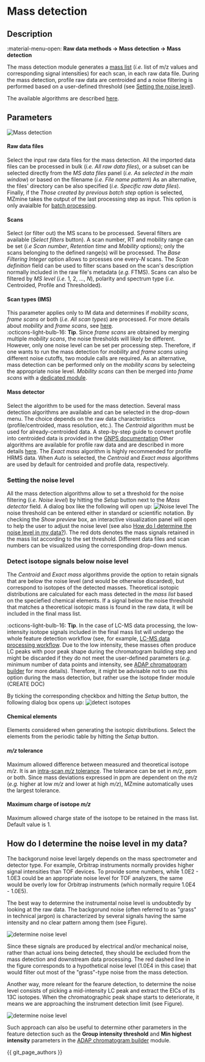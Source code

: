# **Mass detection**

## **Description**

:material-menu-open: **Raw data methods → Mass detection → Mass detection**

The mass detection module generates a [mass list](../../learners_corner/terminology/general-terminology.md#mass-list) (_i.e._ list of m/z values and corresponding signal intensities) for each scan, in each raw data file. During the mass detection, profile raw data are centroided and a noise filtering is performed based on a user-defined threshold (see [Setting the noise level](#setting-the-noise-level)).

The available algorithms are described [here](mass-detection-algorithms.md).

## **Parameters**

![Mass detection](mass_detection_main.png)

#### **Raw data files**

Select the input raw data files for the mass detection. All the imported data files can be processed in bulk (_i.e._ _All raw data files_), or a subset can be selected directly from the _MS data files_ panel (_i.e._ _As selected in the main window_) or based on the filename (_i.e._ _File name pattern_) As an alternative, the files' directory can be also specified (_i.e._ _Specific raw data files_). Finally, if the _Those created by previous batch step_ option is selected, MZmine takes the output of the last processing step as input. This option is only avaialble for [batch processing](../../getting_started/batch_processing.md).

#### **Scans**

Select (or filter out) the MS scans to be processed. Several filters are available (_Select filters_ button). A scan number, RT and mobility range can be set (_i.e_ _Scan number_, _Retention time_ and _Mobility_ options); only the scans belonging to the defined range(s) will be processed. The _Base Filtering Integer_ option allows to prcesses one every-_N_ scans. The _Scan definition_ field can be used to filter scans based on the scan's description normally included in the raw file's metadata (_e.g._ FTMS). Scans can also be filtered by _MS level_ (_i.e._ 1, 2, ..., _N_), polarity and spectrum type (_i.e._ Centroided, Profile and Thresholded).

#### **Scan types (IMS)**

This parameter applies only to IM data and determines if _mobility scans_, _frame scans_ or both (_i.e._ _All scan types_) are processed. For more details about _mobility_ and _frame scans_, see [here](../../learners_corner/terminology/ion-mobility-terminology.md#accumulations-mobility-scans-and-frames).<br>
:octicons-light-bulb-16: **Tip**. Since _frame scans_ are obtained by merging multiple _mobility scans_, the noise thresholds will likely be different. However, only one noise level can be set per processing step. Therefore, if one wants to run the mass detection for _mobility_ and _frame scans_ using different noise cutoffs, two module calls are required. As an alternative, mass detection can be performed only on the _mobility scans_ by selecteing the appropriate noise level. _Mobility scans_ can then be merged into _frame scans_ with a [dedicated module](../featdet_mobility_scan_merging/mobility-scan-merging.md).

#### **Mass detector**

Select the algorithm to be used for the mass detection. Several mass detection algorithms are available and can be selected in the drop-down menu. The choice depends on the raw data characteristics (profile/centroided, mass resolution, etc.). The _Centroid_ algorithm must be used for already-centroided data. A step-by-step guide to convert profile into centroided data is provided in the [GNPS documentation](https://ccms-ucsd.github.io/GNPSDocumentation/fileconversion/) Other algorithms are available for profile raw data and are described in more details [here](mass-detection-algorithms.md). The _Exact mass_ algorithm is highly recommended for profile HRMS data. When _Auto_ is selected, the _Centroid_ and _Exact mass_ algorithms are used by default for centroided and profile data, respectively.

### **Setting the noise level**

All the mass detection algorithms allow to set a threshold for the noise filtering (_i.e._ _Noise level_) by hitting the _Setup_ button next to the _Mass detector_ field. A dialog box like the following will open up:
![Noise level](noise_level.png)
The noise threshold can be entered either in standard or scientific notation. By checking the _Show preview_ box, an interactive visualization panel will open to help the user to adjust the noise level (see also [How do I determine the noise level in my data?](#how-do-i-determine-the-noise-level-in-my-data)). The red dots denotes the mass signals retained in the mass list according to the set threshold. Different data files and scan numbers can be visualized using the corresponding drop-down menus.

### **Detect isotope signals below noise level**

The _Centroid_ and _Exact mass_ algorithms provide the option to retain signals that are below the noise level (and would be otherwise discarded), but correspond to isotopes of the detected masses. Theoretical isotopic distributions are calculated for each mass detected in the _mass list_ based on the speciefied chemical elements. If a signal below the noise threshold that matches a theoretical isotopic mass is found in the raw data, it will be included in the final mass list.

:octicons-light-bulb-16: **Tip**. In the case of LC-MS data processing, the low-intensity isotope signals included in the final mass list will undergo the whole feature detection workflow (see, for example, [LC-MS data processing workflow](../../workflows/lcmsworkflow/lcms-workflow.md). Due to the low intensity, these masses often produce LC peaks with poor peak shape during the chromatogram building step and might be discarded if they do not meet the user-defined parameters (_e.g._ minimum number of data points and intensity, see [ADAP chromatogram builder](../lc-ms_featdet/featdet_adap_chromatogram_builder/adap-chromatogram-builder.md) for more details). Therefore, it might be advisable not to use this option during the mass detection, but rather use the Isotope finder module (CREATE DOC)

By ticking the corresponding checkbox and hitting the _Setup_ button, the following dialog box opens up:
![detect isotopes](isotopes_below_noise.png)

#### **Chemical elements**

Elements considered when generating the isotopic distributions. Select the elements from the periodic table by hitting the _Setup_ button.

#### **_m/z_ tolerance**

Maximum allowed difference between measured and theoretical isotope _m/z_. It is an [intra-scan _m/z_ tolerance](../../learners_corner/terminology/general-terminology.md#intra-and-inter-scan-tolerances). The tolerance can be set in _m/z_, ppm or both. Since mass deviations expressed in ppm are dependent on the _m/z_ (_e.g._ higher at low _m/z_ and lower at high _m/z_), MZmine automatically uses the largest tolerance.

#### **Maximum charge of isotope _m/z_**

Maximum allowed charge state of the isotope to be retained in the mass list. Default value is 1.

## **How do I determine the noise level in my data?**

The backgorund noise level largely depends on the mass spectrometer and detector type. For example, Orbitrap instruments normally provides higher signal intensities than TOF devices. To provide some numbers, while 1.0E2 - 1.0E3 could be an appropriate noise level for TOF analyzers, the same would be overly low for Orbitrap instruments (which normally require 1.0E4 - 1.0E5).

The best way to determine the instrumental noise level is undoubtedly by looking at the raw data. The backgorund noise (often referred to as "grass" in technical jargon) is characterized by several signals having the same intensity and no clear pattern among them (see Figure).

![determine noise level](determine_noise_level.png)

Since these signals are produced by electrical and/or mechanical noise, rather than actual ions being detected, they should be excluded from the mass detection and downstream data processing. The red dashed line in the figure corresponds to a hypothetical noise level (1.0E4 in this case) that would filter out most of the "grass"-type noise from the mass detection.

Another way, more releant for the fearure detection, to determine the noise level consists of picking a mid-intensity LC peak and extract the EICs of its 13C isotopes. When the chromatographic peak shape starts to deteriorate, it means we are approaching the instrument detection limit (see Figure).

![determine noise level](determine_noise_level-2.png)

Such approach can also be useful to determine other parameters in the feature detection such as the **Group intensity threshold** and **Min highest intensity** parameters in the [ADAP chromatogram builder](../lc-ms_featdet/featdet_adap_chromatogram_builder/adap-chromatogram-builder.md#parameters) module.

{{ git_page_authors }}
